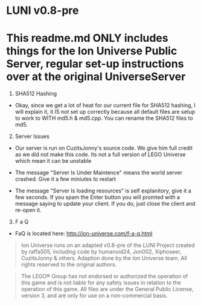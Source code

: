 # LUNI v0.8-pre
# This readme.md ONLY includes things for the Ion Universe Public Server, regular set-up instructions over at the original UniverseServer 
1) SHA512 Hashing 
  
  - Okay, since we get a lot of heat for our current file for SHA512 hashing, I will explain it, it IS not set up correctly because all default files are setup to work to WITH md5.h & md5.cpp. You can rename the SHA512 files to md5.

2) Server Issues
  
  - Our server is run on CuzitsJonny's source code. We give him full credit as we did not make this code. Its not a full version of LEGO Universe which mean it can be unstable
  
  - The message "Server Is Under Maintence" means the world server crashed. Give it a few miniutes to restart
  
  - The message "Server Is loading resources" is self explanitory, give it a few seconds. If you spam the Enter button you will promted with a message saying to update your client. If you do, just close the client and re-open it.

3) F a Q 
 - FaQ is located here: http://ion-universe.com/f-a-q.html

> Ion Universe runs on an adapted v0.8-pre of the LUNI Project created by raffa505, including code by humanoid24, Jon002, Xiphoseer, CuzitsJonny & others. Adaption done by the Ion Universe team. All rights reserved to the original authors.

>The LEGO® Group has not endorsed or authorized the operation of this game and is not liable for any safety issues in relation to the operation of this game. All files are under the General Public License, version 3, and are only for use on a non-commercial basis.
